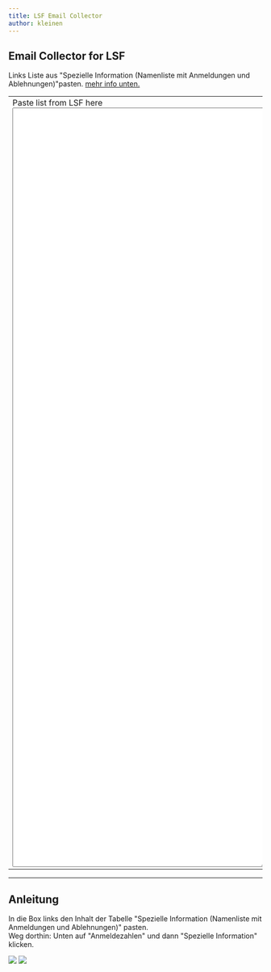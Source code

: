 ```yaml
---
title: LSF Email Collector
author: kleinen
---
```

<html>
<body>
<script>
  function convert(){
    const source = document.getElementById("lsfstuff").value;
    const arrayOfLines = source.match(/[^\r\n]+/g);
    const emails = arrayOfLines.map(x => x.replace(/\s*(\d{6}) - .*/, "s0$1@htw-berlin.de"));
    const emailSet = new Set(emails);
    const emailsSingle = Array.from(emailSet);
    document.getElementById("emailarea").innerHTML = emailsSingle.join("\n");
    document.getElementById("number_emails").innerHTML = emailsSingle.length + " unique addresses";
  }
</script>
<h2>Email Collector for LSF</h2>
Links Liste aus "Spezielle Information (Namenliste mit Anmeldungen und Ablehnungen)"pasten.
<a href="#anleitung">mehr info unten.</a>
  <table>
    <tr valign="top">
      <td>
        <div>Paste list from LSF here</div>
        <textarea id = "lsfstuff" cols="60" rows="100" onchange="convert()" ></textarea>
      </td>
      <td><button onclick="convert()">Show Email Adresses</button></td>
      <td><div id = "number_emails">here be dragons</div>
         <textarea id = "emailarea" cols="30" rows="100"></textarea>
      </td>
    </tr>
  </table>
<hr/>
<h2 id ="anleitung">Anleitung</h2>
<p>In die Box links den Inhalt der Tabelle "Spezielle Information (Namenliste mit Anmeldungen und Ablehnungen)"
  pasten.<br/> Weg dorthin: Unten auf "Anmeldezahlen" und dann "Spezielle Information" klicken.</p>
  <p><img src="{{ site.baseurl }}/misc/images/anmeldezahlen.png">
  <img src="{{ site.baseurl }}/misc/images/SpezielleInformation.png"/>
  </p>
  </body>
  </html>
